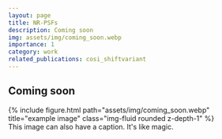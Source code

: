 ```yaml
---
layout: page
title: NR-PSFs
description: Coming soon
img: assets/img/coming_soon.webp
importance: 1
category: work
related_publications: cosi_shiftvariant
---
```



## Coming soon

<div class="row">
    <div class="col-sm mt-3 mt-md-0">
        {% include figure.html path="assets/img/coming_soon.webp" title="example image" class="img-fluid rounded z-depth-1" %}
    </div>
</div>
<div class="caption">
    This image can also have a caption. It's like magic.
</div>